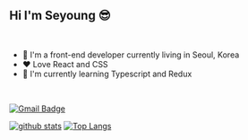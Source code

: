 ## Hi I'm Seyoung 😎
<br />

- 📍 I'm a front-end developer currently living in Seoul, Korea
- ❤ Love React and CSS
- 🌱 I'm currently learning Typescript and Redux
<br />

[![Gmail Badge](https://img.shields.io/badge/Gmail-red?style=flat-square&logo=Gmail&logoColor=white&mailto:link=sellyjphoto@gmail.com)](mailto:seyoungjoodv@gmail.com)

[![github stats](https://github-readme-stats.vercel.app/api?username=seyoungjoo&show_icons=true&hide_border=true)](https://github.com/SeyoungJoo)
[![Top Langs](https://github-readme-stats.vercel.app/api/top-langs/?username=seyoungjoo&layout=compact)](https://github.com/SeyoungJoo)

